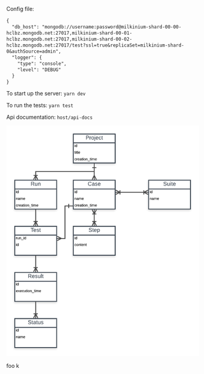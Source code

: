 Config file:
```
{
  "db_host": "mongodb://username:password@milkinium-shard-00-00-hclbz.mongodb.net:27017,milkinium-shard-00-01-hclbz.mongodb.net:27017,milkinium-shard-00-02-hclbz.mongodb.net:27017/test?ssl=true&replicaSet=milkinium-shard-0&authSource=admin",
  "logger": {
    "type": "console",
    "level": "DEBUG"
  }
}
```

To start up the server:
`yarn dev`

To run the tests:
`yarn test`

Api documentation:
`host/api-docs`

![Screenshot](data-model.png)

foo
k

